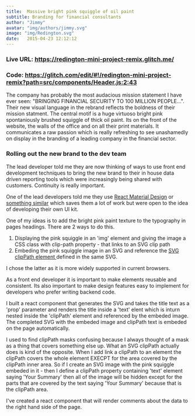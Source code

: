 ```yaml
---
title:  Massive bright pink squiggle of oil paint
subtitle: Branding for financial consultants
author: "Jimmy"
avatar: "img/authors/jimmy.svg"
image: "img/Redington.svg"
date:   2015-04-23 12:12:12
---
```



### Live URL: <a href="https://redington-mini-project-remix.glitch.me/" target="_blank" >https://redington-mini-project-remix.glitch.me/</a>


### Code: <a href="https://glitch.com/edit/#!/redington-mini-project-remix?path=src/components/Header.js:2:43">https://glitch.com/edit/#!/redington-mini-project-remix?path=src/components/Header.js:2:43</a>
The company has probably the most audacious mission statement I have ever seen: "BRINGING FINANCIAL SECURITY TO 100 MILLION PEOPLE...". Their new visual language in the rebrand reflects the boldness of their mission statment.
The central motif is a huge virtuoso  bright pink spontaniously  brushed squiggle of thick oil paint. Its on the front of the website, the walls of the office and on all their print materials. It communicates a raw passion which is really refreshing to see unashamedly on display in the branding of a leading company in the financial sector. 

### Rolling out the new brand to the dev team

The lead developer told me they are now thinking of ways to use front end development techniques to bring the new brand to their in house data driven reporting tools which were increasingly being shared with customers. Continuity is really important.

One of the lead developers told me they use <a href="https://tleunen.github.io/react-mdl/"  target="blank"> React Material Design</a> or <a href="https://material.io/components/web/">something similar</a> which saves them a lot of work but were open to the idea of developing their own UI kit.

One of my ideas is to add the bright pink paint texture to the typography in pages headings.
There are 2 ways to do this.
1. Displaying the pink squiggle in an 'img' element and giving the image a CSS class with  <a hred="https://developer.mozilla.org/en-US/docs/Web/CSS/clip-path" target="blank">clip-path property</a> - that links to an SVG clip path
2. Embeding the pink squiggle image in an SVG and reference the <a href="https://developer.mozilla.org/en-US/docs/Web/SVG/Element/clipPath">SVG clipPath element </a>defined in the same SVG.

I chose the latter as it is more widely supported in current browsers.

As a front end developer it is important to make elements reusable and consistent. Its also important to make design features easy to implement for developers who prefer writing backend code.

I built a react component that generates the SVG and takes the title text as a 'prop' parameter and renders the title inside a 'text' elent which is inturn nested inside the 'clipPath' element and referenced by the embeded image. The completed SVG with the embeded image and clipPath text is embeded on the page automatically. 

I used to find clipPath masks  confusing because  I always thought of a mask as a thing that covers something else up. What an SVG clipPath actually does is kind of the opposite. When I add link a clipPath to an element the clipPath covers the whole element EXECPT for the area covered by the clipPath inner area. So if I create an SVG image with the pink squiggle embeded in it - then I define a clipPath property containing  'text' element saying 'Your Summary' then all of the image will be hidden except for the parts that are covered by the text saying 'Your Summary' because that is the clipPath area.

I've created a react component that will render comments about the data to the right hand side of the page.
